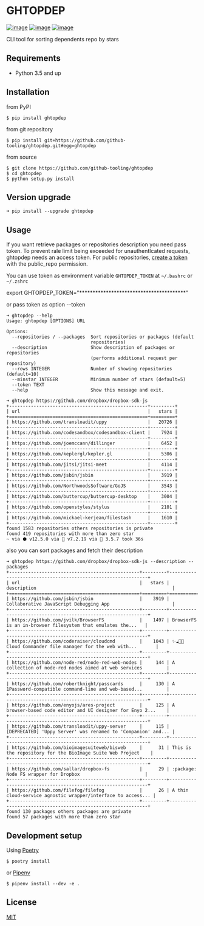 # GHTOPDEP
[![image](https://img.shields.io/pypi/v/ghtopdep.svg)](https://pypi.org/project/ghtopdep/)
[![image](https://img.shields.io/pypi/l/ghtopdep.svg)](https://pypi.org/project/ghtopdep/)
[![image](https://img.shields.io/pypi/pyversions/ghtopdep.svg)](https://pypi.org/project/ghtopdep/)

CLI tool for sorting dependents repo by stars

## Requirements
* Python 3.5 and up

## Installation
from PyPI
```
$ pip install ghtopdep
```

from git repository
```
$ pip install git+https://github.com/github-tooling/ghtopdep.git#egg=ghtopdep
```

from source
```
$ git clone https://github.com/github-tooling/ghtopdep
$ cd ghtopdep
$ python setup.py install
```

## Version upgrade
```
➜ pip install --upgrade ghtopdep   
```

## Usage

If you want retrieve packages or repositories description you need pass token.
To prevent rale limit being exceeded for unauthentIcated requests, ghtopdep needs an access token.
For public repositories, [create a token](https://github.com/settings/tokens/new?scopes=public_repo&description=ghtopdep) 
with the public_repo permission.

You can use token as environment variable ``GHTOPDEP_TOKEN`` at ``~/.bashrc`` or ``~/.zshrc`` 

export GHTOPDEP_TOKEN="****************************************"

or pass token as option --token

```
➜ ghtopdep --help
Usage: ghtopdep [OPTIONS] URL

Options:
  --repositories / --packages  Sort repositories or packages (default
                               repositories)
  --description                Show description of packages or repositories
                               (performs additional request per repository)
  --rows INTEGER               Number of showing repositories (default=10)
  --minstar INTEGER            Minimum number of stars (default=5)
  --token TEXT
  --help                       Show this message and exit.
```


```
➜ ghtopdep https://github.com/dropbox/dropbox-sdk-js
+---------------------------------------------------+---------+
| url                                               |   stars |
+===================================================+=========+
| https://github.com/transloadit/uppy               |   20726 |
+---------------------------------------------------+---------+
| https://github.com/codesandbox/codesandbox-client |    7924 |
+---------------------------------------------------+---------+
| https://github.com/joemccann/dillinger            |    6452 |
+---------------------------------------------------+---------+
| https://github.com/keplergl/kepler.gl             |    5306 |
+---------------------------------------------------+---------+
| https://github.com/jitsi/jitsi-meet               |    4114 |
+---------------------------------------------------+---------+
| https://github.com/jsbin/jsbin                    |    3919 |
+---------------------------------------------------+---------+
| https://github.com/NorthwoodsSoftware/GoJS        |    3543 |
+---------------------------------------------------+---------+
| https://github.com/buttercup/buttercup-desktop    |    3004 |
+---------------------------------------------------+---------+
| https://github.com/openstyles/stylus              |    2101 |
+---------------------------------------------------+---------+
| https://github.com/mickael-kerjean/filestash      |    1610 |
+---------------------------------------------------+---------+
found 1583 repositories others repositories is private
found 419 repositories with more than zero star
~ via ⬢ v12.5.0 via 🐘 v7.2.19 via 🐍 3.5.7 took 36s 
```

also you can sort packages and fetch their description 

```
➜ ghtopdep https://github.com/dropbox/dropbox-sdk-js --description --packages
+------------------------------------------------+---------+--------------------------------------------------------------+
| url                                            |   stars | description                                                  |
+================================================+=========+==============================================================+
| https://github.com/jsbin/jsbin                 |    3919 | Collaborative JavaScript Debugging App                       |
+------------------------------------------------+---------+--------------------------------------------------------------+
| https://github.com/jvilk/BrowserFS             |    1497 | BrowserFS is an in-browser filesystem that emulates the...   |
+------------------------------------------------+---------+--------------------------------------------------------------+
| https://github.com/coderaiser/cloudcmd         |    1043 | ✨☁️📁✨ Cloud Commander file manager for the web with...       |
+------------------------------------------------+---------+--------------------------------------------------------------+
| https://github.com/node-red/node-red-web-nodes |     144 | A collection of node-red nodes aimed at web services         |
+------------------------------------------------+---------+--------------------------------------------------------------+
| https://github.com/robertknight/passcards      |     130 | A 1Password-compatible command-line and web-based...         |
+------------------------------------------------+---------+--------------------------------------------------------------+
| https://github.com/enyojs/ares-project         |     125 | A browser-based code editor and UI designer for Enyo 2...    |
+------------------------------------------------+---------+--------------------------------------------------------------+
| https://github.com/transloadit/uppy-server     |     115 | [DEPRECATED] 'Uppy Server' was renamed to 'Companion' and... |
+------------------------------------------------+---------+--------------------------------------------------------------+
| https://github.com/bioimagesuiteweb/bisweb     |      31 | This is the repository for the BioImage Suite Web Project    |
+------------------------------------------------+---------+--------------------------------------------------------------+
| https://github.com/sallar/dropbox-fs           |      29 | :package: Node FS wrapper for Dropbox                        |
+------------------------------------------------+---------+--------------------------------------------------------------+
| https://github.com/filefog/filefog             |      26 | A thin cloud-service agnostic wrapper/interface to access... |
+------------------------------------------------+---------+--------------------------------------------------------------+
found 130 packages others packages are private
found 57 packages with more than zero star
```

## Development setup
Using [Poetry](https://poetry.eustace.io/docs/)   
```
$ poetry install
```
or [Pipenv](https://docs.pipenv.org/)   
```
$ pipenv install --dev -e .
```

## License
[MIT](https://choosealicense.com/licenses/mit/)
